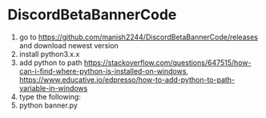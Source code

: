 # DiscordBetaBannerCode

1. go to https://github.com/manish2244/DiscordBetaBannerCode/releases and download newest version
2. install python3.x.x 
3. add python to path https://stackoverflow.com/questions/647515/how-can-i-find-where-python-is-installed-on-windows, https://www.educative.io/edpresso/how-to-add-python-to-path-variable-in-windows
4. type the following:
5. python banner.py 
